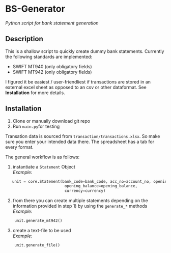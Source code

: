# BS-Generator
*Python script for bank statement generation*

## Description
This is a shallow script to quickly create dummy bank statements. Currently the following standards are implemented:
* SWIFT MT940 (only obligatory fields)
* SWIFT MT942 (only obligatory fields)

I figured it be easiest / user-friendliest if transactions are stored in an external excel sheet as opposed to an csv or other dataformat. See **Installation** for more details.

## Installation
1. Clone or manually download git repo
2. Run `main.py`for testing

Transation data is sourced from `transaction/transactions.xlsx`. So make sure you enter your intended data there. The spreadsheet has a tab for every format. 

The general workflow is as follows:
1. instantiate a `Statement` Object \
*Example:*
```python 
   unit = core.Statement(bank_code=bank_code, acc_no=account_no, opening_date=opening_date,
                          opening_balance=opening_balance,
                          currency=currency)
```
2. from there you can create multiple statements depending on the information provided in step 1) by using the `generate_*` methods \
*Example:*
```python
    unit.generate_mt942()
```
3. create a text-file to be used \
*Example:*
```python
    unit.generate_file()
```
